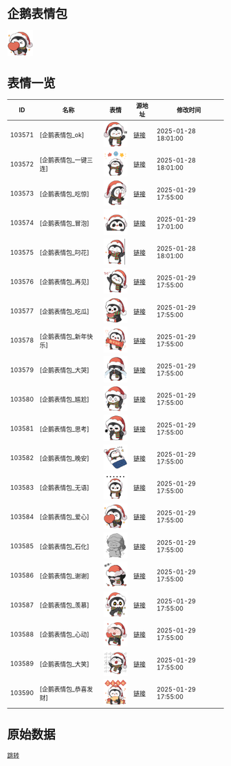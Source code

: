 # 企鹅表情包

<img src="./cover.png" height="60" alt="cover" />

# 表情一览

|ID|名称|表情|源地址|修改时间|
|----|----|----|----|----|
|103571|[企鹅表情包_ok]|<img src="./pic/103571_%5B企鹅表情包_ok%5D.png" height="60" alt="ok"/>|[链接](https://i0.hdslb.com/bfs/garb/e266b7ff56615ef00ebc94aa0cd7eaf7db23dd4d.png)|2025-01-28 18:01:00|
|103572|[企鹅表情包_一键三连]|<img src="./pic/103572_%5B企鹅表情包_一键三连%5D.png" height="60" alt="一键三连"/>|[链接](https://i0.hdslb.com/bfs/garb/52e7456362469c686f64592f2db7bcf19c353e9f.png)|2025-01-28 18:01:00|
|103573|[企鹅表情包_吃惊]|<img src="./pic/103573_%5B企鹅表情包_吃惊%5D.png" height="60" alt="吃惊"/>|[链接](https://i0.hdslb.com/bfs/garb/1e4a253dfbff0c313967a79f5715eb726a21badb.png)|2025-01-29 17:55:00|
|103574|[企鹅表情包_冒泡]|<img src="./pic/103574_%5B企鹅表情包_冒泡%5D.png" height="60" alt="冒泡"/>|[链接](https://i0.hdslb.com/bfs/garb/a9054c77f1f979650ea6b5ae51302050f2c9fb5c.png)|2025-01-29 17:01:00|
|103575|[企鹅表情包_叼花]|<img src="./pic/103575_%5B企鹅表情包_叼花%5D.png" height="60" alt="叼花"/>|[链接](https://i0.hdslb.com/bfs/garb/025ff676202c3e4058d07070af7cec9111627262.png)|2025-01-28 18:01:00|
|103576|[企鹅表情包_再见]|<img src="./pic/103576_%5B企鹅表情包_再见%5D.png" height="60" alt="再见"/>|[链接](https://i0.hdslb.com/bfs/garb/1452c63b8ea6edd9d5048d4845bba41c8b7bfc93.png)|2025-01-29 17:55:00|
|103577|[企鹅表情包_吃瓜]|<img src="./pic/103577_%5B企鹅表情包_吃瓜%5D.png" height="60" alt="吃瓜"/>|[链接](https://i0.hdslb.com/bfs/garb/68b66f642dda9ede76bd87a00003af7e8da7aea6.png)|2025-01-29 17:55:00|
|103578|[企鹅表情包_新年快乐]|<img src="./pic/103578_%5B企鹅表情包_新年快乐%5D.png" height="60" alt="新年快乐"/>|[链接](https://i0.hdslb.com/bfs/garb/d64af91a396be8e06f2a654e243ee78af8e9e654.png)|2025-01-29 17:55:00|
|103579|[企鹅表情包_大哭]|<img src="./pic/103579_%5B企鹅表情包_大哭%5D.png" height="60" alt="大哭"/>|[链接](https://i0.hdslb.com/bfs/garb/c30700c5e9c901f3c121fbcff8a04984f2e24da7.png)|2025-01-29 17:55:00|
|103580|[企鹅表情包_尴尬]|<img src="./pic/103580_%5B企鹅表情包_尴尬%5D.png" height="60" alt="尴尬"/>|[链接](https://i0.hdslb.com/bfs/garb/7aefa320359a09d666d7726d3ac58db4c3929b48.png)|2025-01-29 17:55:00|
|103581|[企鹅表情包_思考]|<img src="./pic/103581_%5B企鹅表情包_思考%5D.png" height="60" alt="思考"/>|[链接](https://i0.hdslb.com/bfs/garb/f05f421e47b8594c9ecd0e78b9f6bea7a0e43d6f.png)|2025-01-29 17:55:00|
|103582|[企鹅表情包_晚安]|<img src="./pic/103582_%5B企鹅表情包_晚安%5D.png" height="60" alt="晚安"/>|[链接](https://i0.hdslb.com/bfs/garb/9e45be6032164dbd9f61cda2a74c028deb4a61ab.png)|2025-01-29 17:55:00|
|103583|[企鹅表情包_无语]|<img src="./pic/103583_%5B企鹅表情包_无语%5D.png" height="60" alt="无语"/>|[链接](https://i0.hdslb.com/bfs/garb/ab0dc10d71837ffd31dbefa131497ec8b66f2905.png)|2025-01-29 17:55:00|
|103584|[企鹅表情包_爱心]|<img src="./pic/103584_%5B企鹅表情包_爱心%5D.png" height="60" alt="爱心"/>|[链接](https://i0.hdslb.com/bfs/garb/113e55305f7e6e3a7d2b53f778fd1a56cfc50ceb.png)|2025-01-29 17:55:00|
|103585|[企鹅表情包_石化]|<img src="./pic/103585_%5B企鹅表情包_石化%5D.png" height="60" alt="石化"/>|[链接](https://i0.hdslb.com/bfs/garb/a6dc066169e117f35b1a2f803eeafa1574cc58bb.png)|2025-01-29 17:55:00|
|103586|[企鹅表情包_谢谢]|<img src="./pic/103586_%5B企鹅表情包_谢谢%5D.png" height="60" alt="谢谢"/>|[链接](https://i0.hdslb.com/bfs/garb/db0040baa16100d159928fcb8296267e4bbdc1f1.png)|2025-01-29 17:55:00|
|103587|[企鹅表情包_羡慕]|<img src="./pic/103587_%5B企鹅表情包_羡慕%5D.png" height="60" alt="羡慕"/>|[链接](https://i0.hdslb.com/bfs/garb/aca5550370494bae47386afef3cb8337dc973233.png)|2025-01-29 17:55:00|
|103588|[企鹅表情包_心动]|<img src="./pic/103588_%5B企鹅表情包_心动%5D.png" height="60" alt="心动"/>|[链接](https://i0.hdslb.com/bfs/garb/02bdf57e523ef0a217bf002e23dc6236d051b090.png)|2025-01-29 17:55:00|
|103589|[企鹅表情包_大笑]|<img src="./pic/103589_%5B企鹅表情包_大笑%5D.png" height="60" alt="大笑"/>|[链接](https://i0.hdslb.com/bfs/garb/24095d10c765be79d23c43edbb830c45d188984b.png)|2025-01-29 17:55:00|
|103590|[企鹅表情包_恭喜发财]|<img src="./pic/103590_%5B企鹅表情包_恭喜发财%5D.png" height="60" alt="恭喜发财"/>|[链接](https://i0.hdslb.com/bfs/garb/358e6f8ba96f006c3942b9d258bf54f6805bf266.png)|2025-01-29 17:55:00|

# 原始数据

[跳转](./raw.json)

